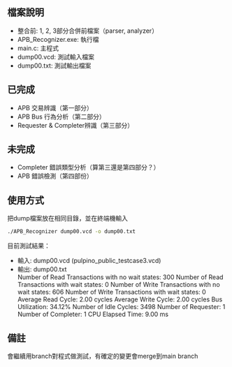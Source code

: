 ## 檔案說明
- 整合前: 1, 2, 3部分合併前檔案（parser, analyzer）
- APB_Recognizer.exe: 執行檔
- main.c: 主程式
- dump00.vcd: 測試輸入檔案
- dump00.txt: 測試輸出檔案

## 已完成
- APB 交易辨識（第一部分）
- APB Bus 行為分析（第二部分）
- Requester & Completer辨識（第三部分）

## 未完成 
- Completer 錯誤類型分析（算第三還是第四部分？）
- APB 錯誤檢測（第四部份）

## 使用方式
把dump檔案放在相同目錄，並在終端機輸入
```bash
./APB_Recognizer dump00.vcd -o dump00.txt
```
目前測試結果：
- 輸入: dump00.vcd (pulpino_public_testcase3.vcd)
- 輸出: dump00.txt  
Number of Read Transactions with no wait states: 300
Number of Read Transactions with wait states: 0
Number of Write Transactions with no wait states: 606
Number of Write Transactions with wait states: 0
Average Read Cycle: 2.00 cycles
Average Write Cycle: 2.00 cycles
Bus Utilization: 34.12%
Number of Idle Cycles: 3498
Number of Requester: 1
Number of Completer: 1
CPU Elapsed Time: 9.00 ms

## 備註
會繼續用branch對程式做測試，有確定的變更會merge到main branch